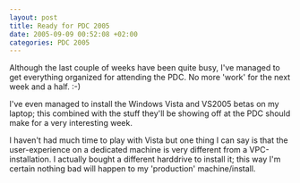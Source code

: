 ```yaml
---
layout: post
title: Ready for PDC 2005
date: 2005-09-09 00:52:08 +02:00
categories: PDC 2005
---
```

<P>Although the last couple of weeks have been quite busy, I've managed to get everything organized for attending the PDC. No more 'work' for the next week and a half. :-)</P>
<P>I've even managed to install the Windows Vista and VS2005 betas on my laptop; this combined with the stuff they'll be showing off at the PDC should make for a very interesting week.</P>
<P>I haven't had much time to play with Vista but one thing I can say is that the user-experience on a dedicated machine is very different from a VPC-installation. I actually bought a different harddrive to install it; this way I'm certain nothing bad will happen to my 'production' machine/install.</P>
